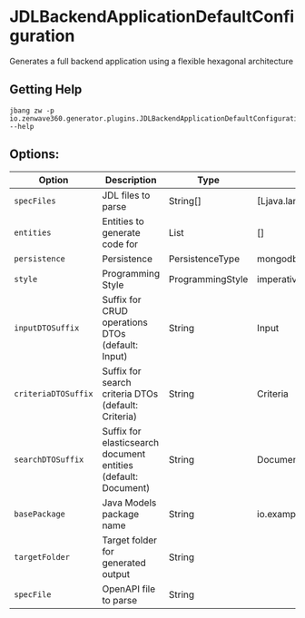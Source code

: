 # JDLBackendApplicationDefaultConfiguration

Generates a full backend application using a flexible hexagonal architecture

## Getting Help

```shell
jbang zw -p io.zenwave360.generator.plugins.JDLBackendApplicationDefaultConfiguration --help
```

## Options:

| **Option** | **Description** | **Type** | **Default** | **Values** |
|------------|-----------------|----------|-------------|------------|
| `specFiles` | JDL files to parse | String[] | [Ljava.lang.String;@54eb2b70 |   |
| `entities` | Entities to generate code for | List | [] |   |
| `persistence` | Persistence | PersistenceType | mongodb | mongodb  |
| `style` | Programming Style | ProgrammingStyle | imperative | imperative, reactive  |
| `inputDTOSuffix` | Suffix for CRUD operations DTOs (default: Input) | String | Input |   |
| `criteriaDTOSuffix` | Suffix for search criteria DTOs (default: Criteria) | String | Criteria |   |
| `searchDTOSuffix` | Suffix for elasticsearch document entities (default: Document) | String | Document |   |
| `basePackage` | Java Models package name | String | io.example.domain.model |   |
| `targetFolder` | Target folder for generated output | String |  |   |
| `specFile` | OpenAPI file to parse | String |  |   |


